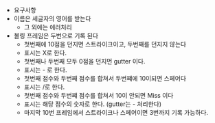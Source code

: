 - 요구사항
- 이름은 세글자의 영어를 받는다
  - 그 외에는 에러처리
- 볼링 프레임은 두번으로 기록 된다
  - 첫번째에 10점을 던지면 스트라이크이고, 두번째를 던지지 않는다
  - 표시는 X로 한다.
  - 첫번째나 두번째 모두 0점을 던지먼 gutter 이다.
  - 표시는 - 로 한다.
  - 첫번째 점수와 두번째 점수를 합쳐서 두번쨰에 10이되면 스페어다
  - 표시는 /로 한다.
  - 첫번째 점수와 두번쨰 점수를 합쳐서 10이 안되면 Miss 이다
  - 표시는 해당 점수의 숫자로 한다. (gutter는 - 처리한다)
  - 마지막 10번 프레임에서 스트라이크나 스페어이면 3번까지 기록 가능하다.
